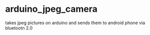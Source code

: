 # arduino_jpeg_camera
takes jpeg pictures on arduino and sends them to android phone via bluetootn 2.0
